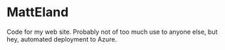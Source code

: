 # MattEland
Code for my web site. Probably not of too much use to anyone else, but hey, automated deployment to Azure.

